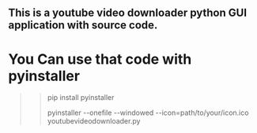 ## This is a youtube video downloader python GUI application with source code.
# You Can use that code with pyinstaller
>> pip install pyinstaller
>> 
>> pyinstaller --onefile --windowed --icon=path/to/your/icon.ico youtubevideodownloader.py
